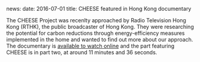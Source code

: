 news:
date: 2016-07-01
title: CHEESE featured in Hong Kong documentary

The CHEESE Project was recenlty approached by Radio Television Hong Kong
(RTHK), the public broadcaster of Hong Kong. They were researching the
potential for carbon reductions through energy-efficiency measures implemented
in the home and wanted to find out more about our approach. The documentary is
[available to watch
online](http://podcast.rthk.hk/podcast/item_epi.php?pid=1045&lang=en-US) and
the part featuring CHEESE is in part two, at around 11 minutes and 36 seconds.
